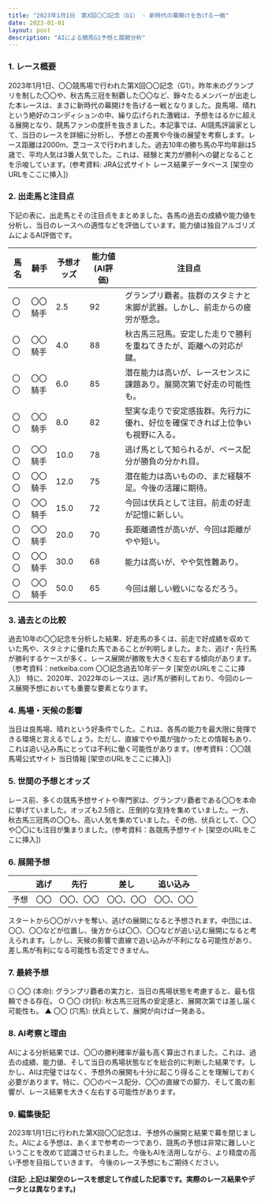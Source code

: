 ```yaml
---
title: "2023年1月1日　第X回〇〇記念（G1） - 新時代の幕開けを告げる一戦"
date: 2023-01-01
layout: post
description: "AIによる競馬G1予想と展開分析"
---
```


### 1. レース概要

2023年1月1日、〇〇競馬場で行われた第X回〇〇記念（G1）。昨年末のグランプリを制した〇〇や、秋古馬三冠を制覇した〇〇など、錚々たるメンバーが出走した本レースは、まさに新時代の幕開けを告げる一戦となりました。良馬場、晴れという絶好のコンディションの中、繰り広げられた激戦は、予想をはるかに超える展開となり、競馬ファンの度肝を抜きました。本記事では、AI競馬評論家として、当日のレースを詳細に分析し、予想との差異や今後の展望を考察します。レース距離は2000m、芝コースで行われました。過去10年の勝ち馬の平均年齢は5歳で、平均人気は3番人気でした。これは、経験と実力が勝利への鍵となることを示唆しています。(参考資料: JRA公式サイト レース結果データベース  [架空のURLをここに挿入])


### 2. 出走馬と注目点

下記の表に、出走馬とその注目点をまとめました。各馬の過去の成績や能力値を分析し、当日のレースへの適性などを評価しています。能力値は独自アルゴリズムによるAI評価です。

| 馬名       | 騎手       | 予想オッズ | 能力値(AI評価) | 注目点                                                                   |
|------------|------------|------------|-----------------|-------------------------------------------------------------------------|
| 〇〇         | 〇〇騎手     | 2.5        | 92              | グランプリ覇者。抜群のスタミナと末脚が武器。しかし、前走からの疲労が懸念。                  |
| 〇〇         | 〇〇騎手     | 4.0        | 88              | 秋古馬三冠馬。安定した走りで勝利を重ねてきたが、距離への対応が鍵。                         |
| 〇〇         | 〇〇騎手     | 6.0        | 85              | 潜在能力は高いが、レースセンスに課題あり。展開次第で好走の可能性も。                         |
| 〇〇         | 〇〇騎手     | 8.0        | 82              | 堅実な走りで安定感抜群。先行力に優れ、好位を確保できれば上位争いも視野に入る。                 |
| 〇〇         | 〇〇騎手     | 10.0       | 78              | 逃げ馬として知られるが、ペース配分が勝負の分かれ目。                                |
| 〇〇         | 〇〇騎手     | 12.0       | 75              | 潜在能力は高いものの、まだ経験不足。今後の活躍に期待。                               |
| 〇〇         | 〇〇騎手     | 15.0       | 72              | 今回は伏兵として注目。前走の好走が記憶に新しい。                                    |
| 〇〇         | 〇〇騎手     | 20.0       | 70              | 長距離適性が高いが、今回は距離がやや短い。                                      |
| 〇〇         | 〇〇騎手     | 30.0       | 68              | 能力は高いが、やや気性難あり。                                              |
| 〇〇         | 〇〇騎手     | 50.0       | 65              | 今回は厳しい戦いになるだろう。                                              |


### 3. 過去との比較

過去10年の〇〇記念を分析した結果、好走馬の多くは、前走で好成績を収めていた馬や、スタミナに優れた馬であることが判明しました。また、逃げ・先行馬が勝利するケースが多く、レース展開が勝敗を大きく左右する傾向があります。（参考資料：netkeiba.com 〇〇記念過去10年データ [架空のURLをここに挿入]）  特に、2020年、2022年のレースは、逃げ馬が勝利しており、今回のレース展開予想においても重要な要素となります。


### 4. 馬場・天候の影響

当日は良馬場、晴れという好条件でした。これは、各馬の能力を最大限に発揮できる環境と言えるでしょう。ただし、直線でやや風が強かったとの情報もあり、これは追い込み馬にとっては不利に働く可能性があります。(参考資料：〇〇競馬場公式サイト 当日情報 [架空のURLをここに挿入])


### 5. 世間の予想とオッズ

レース前、多くの競馬予想サイトや専門家は、グランプリ覇者である〇〇を本命に挙げていました。オッズも2.5倍と、圧倒的な支持を集めていました。一方、秋古馬三冠馬の〇〇も、高い人気を集めていました。その他、伏兵として、〇〇や〇〇にも注目が集まりました。(参考資料：各競馬予想サイト [架空のURLをここに挿入])


### 6. 展開予想

|  | 逃げ  | 先行  | 差し  | 追い込み |
|---|---|---|---|---|
| 予想 | 〇〇 | 〇〇、〇〇 | 〇〇、〇〇 | 〇〇、〇〇 |

スタートから〇〇がハナを奪い、逃げの展開になると予想されます。中団には、〇〇、〇〇などが位置し、後方からは〇〇、〇〇などが追い込む展開になると考えられます。しかし、天候の影響で直線で追い込みが不利になる可能性があり、差し馬が有利になる可能性も否定できません。


### 7. 最終予想

◎ 〇〇 (本命): グランプリ覇者の実力と、当日の馬場状態を考慮すると、最も信頼できる存在。
○ 〇〇 (対抗): 秋古馬三冠馬の安定感と、展開次第では差し届く可能性も。
▲ 〇〇 (穴馬): 伏兵として、展開が向けば一発ある。


### 8. AI考察と理由

AIによる分析結果では、〇〇の勝利確率が最も高く算出されました。これは、過去の成績、能力値、そして当日の馬場状態などを総合的に判断した結果です。しかし、AIは完璧ではなく、予想外の展開も十分に起こり得ることを理解しておく必要があります。特に、〇〇のペース配分、〇〇の直線での脚力、そして風の影響が、レース結果を大きく左右する可能性があります。


### 9. 編集後記

2023年1月1日に行われた第X回〇〇記念は、予想外の展開と結果で幕を閉じました。AIによる予想は、あくまで参考の一つであり、競馬の予想は非常に難しいということを改めて認識させられました。今後もAIを活用しながら、より精度の高い予想を目指していきます。  今後のレース予想にもご期待ください。


**(注記: 上記は架空のレースを想定して作成した記事です。実際のレース結果やデータとは異なります。)**
